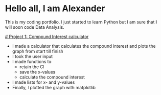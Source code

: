 # Hello all, I am Alexander 

This is my coding portfolio. I just started to learn Python but I am sure that I will soon code Data Analysis.

[# Project 1: Compound Interest calculator](https://github.com/CrazyShaddy/Compound_Interest_Calculator)
* I made a calculator that calculates the compound interest and plots the graph from start till finish
* I took the user input
* I made functions to 
  * retain the CI
  * save the x-values
  * calculate the compound interest
* I made lists for x- and y-values
* Finally, I plotted the graph with matplotlib
